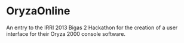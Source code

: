 OryzaOnline
===========

An entry to the IRRI 2013 Bigas 2 Hackathon for the creation of a user interface for their Oryza 2000 console software.
